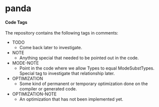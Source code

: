 # panda

#### Code Tags

The repository contains the following tags in comments:
- TODO
  - Come back later to investigate.
- NOTE
  - Anything special that needed to be pointed out in the code. 
- MODE-NOTE
  - Point in the code where we allow Types to equal ModeSubstTypes. Special tag to investigate that relationship later.
- OPTIMIZATION
  - Some kind of permanent or temporary optimization done on the compiler or generated code.
- OPTIMIZATION-NOTE
  - An optimization that has not been implemented yet. 


